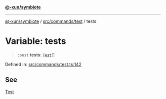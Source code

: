 [**@-xun/symbiote**](../../../../README.md)

***

[@-xun/symbiote](../../../../README.md) / [src/commands/test](../README.md) / tests

# Variable: tests

> `const` **tests**: [`Test`](../enumerations/Test.md)[]

Defined in: [src/commands/test.ts:142](https://github.com/Xunnamius/symbiote/blob/1c36264a9ee1bf4cdf92c895c1434941f105e56c/src/commands/test.ts#L142)

## See

[Test](../enumerations/Test.md)
